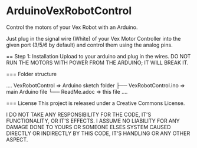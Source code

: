 # ArduinoVexRobotControl
Control the motors of your Vex Robot with an Arduino.

Just plug in the signal wire (White) of your Vex Motor Controller into the given port (3/5/6 by default) and control them using the analog pins.

== Step 1: Installation
Upload to your arduino and plug in the wires. DO NOT RUN THE MOTORS WITH POWER FROM THE ARDUINO; IT WILL BREAK IT.

=== Folder structure

....
 VexRobotControl            => Arduino sketch folder
  ├── VexRobotControl.ino   => main Arduino file
  └── ReadMe.adoc         => this file
....

=== License
This project is released under a Creative Commons License.


I DO NOT TAKE ANY RESPONSIBILITY FOR THE CODE, IT'S FUNCTIONALITY, OR IT'S EFFECTS. I ASSUME NO LIABILITY FOR ANY DAMAGE DONE TO YOURS OR SOMEONE ELSES SYSTEM CAUSED DIRECTLY OR INDIRECTLY BY THIS CODE, IT'S HANDLING OR ANY OTHER ASPECT.
